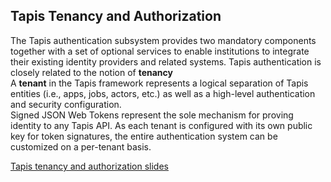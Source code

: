 ## Tapis Tenancy and Authorization

The Tapis authentication subsystem provides two mandatory components together with a set of optional services to enable institutions to integrate their existing identity providers and related systems. Tapis authentication is closely related to the notion of **tenancy** <br/>
A **tenant** in the Tapis framework represents a logical separation of Tapis entities (i.e., apps, jobs, actors, etc.) as well as a high-level authentication and security configuration. <br/>
Signed JSON Web Tokens represent the sole mechanism for proving identity to any Tapis API. As each tenant is configured with its own public key for token signatures, the entire authentication system can be customized on a per-tenant basis. 


[Tapis tenancy and authorization slides](https://docs.google.com/presentation/d/12RJSnEim0fhuSP2giu9y4ptBcOnsgpexjPL36LEalYI/edit?usp=sharing)